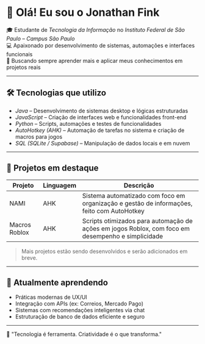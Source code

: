 # 👋 Olá! Eu sou o Jonathan Fink

🎓 Estudante de *Tecnologia da Informação* no *Instituto Federal de São Paulo – Campus São Paulo*  
💻 Apaixonado por desenvolvimento de sistemas, automações e interfaces funcionais  
🚀 Buscando sempre aprender mais e aplicar meus conhecimentos em projetos reais

---

## 🛠 Tecnologias que utilizo

- *Java* – Desenvolvimento de sistemas desktop e lógicas estruturadas
- *JavaScript* – Criação de interfaces web e funcionalidades front-end
- *Python* – Scripts, automações e testes de funcionalidades
- *AutoHotkey (AHK)* – Automação de tarefas no sistema e criação de macros para jogos
- *SQL (SQLite / Supabase)* – Manipulação de dados locais e em nuvem

---

## 🔧 Projetos em destaque

| Projeto | Linguagem | Descrição |
|--------|-----------|-----------|
| NAMI | AHK | Sistema automatizado com foco em organização e gestão de informações, feito com AutoHotkey |
| Macros Roblox | AHK | Scripts otimizados para automação de ações em jogos Roblox, com foco em desempenho e simplicidade |

> Mais projetos estão sendo desenvolvidos e serão adicionados em breve.

---

## 🌱 Atualmente aprendendo

- Práticas modernas de UX/UI  
- Integração com APIs (ex: Correios, Mercado Pago)  
- Sistemas com recomendações inteligentes via chat  
- Estruturação de banco de dados eficiente e seguro

---

🧠 "Tecnologia é ferramenta. Criatividade é o que transforma."
